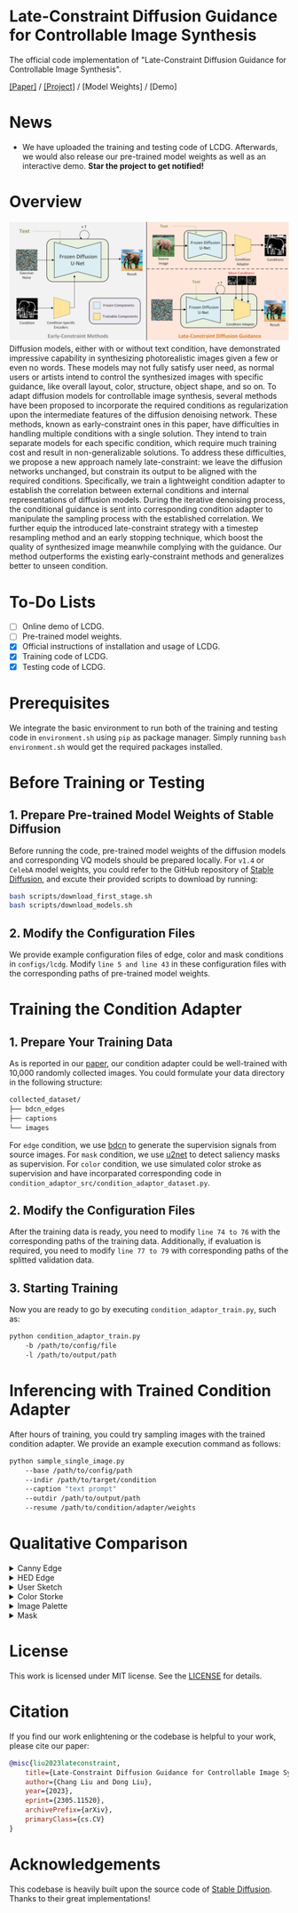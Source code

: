 # Late-Constraint Diffusion Guidance for Controllable Image Synthesis
The official code implementation of "Late-Constraint Diffusion Guidance for Controllable Image Synthesis".

[[Paper]]([github_materials/tissor.jpg](https://arxiv.org/abs/2305.11520)) / [[Project]](https://alonzoleeeooo.github.io/LCDG/) / [Model Weights] / [Demo]

# News
- We have uploaded the training and testing code of LCDG. Afterwards, we would also release our pre-trained model weights as well as an interactive demo. **Star the project to get notified!**

# Overview
![tissor](github_materials/tissor.jpg)
Diffusion models, either with or without text condition, have demonstrated impressive capability in synthesizing photorealistic images given a few or even no words. These models may not fully satisfy user need, as normal users or artists intend to control the synthesized images with specific guidance, like overall layout, color, structure, object shape, and so on. To adapt diffusion models for controllable image synthesis, several methods have been proposed to incorporate the required conditions as regularization upon the intermediate features of the diffusion denoising network. These methods, known as early-constraint ones in this paper, have difficulties in handling multiple conditions with a single solution. They intend to train separate models for each specific condition, which require much training cost and result in non-generalizable solutions. To address these difficulties, we propose a new approach namely late-constraint: we leave the diffusion networks unchanged, but constrain its output to be aligned with the required conditions. Specifically, we train a lightweight condition adapter to establish the correlation between external conditions and internal representations of diffusion models. During the iterative denoising process, the conditional guidance is sent into corresponding condition adapter to manipulate the sampling process with the established correlation. We further equip the introduced late-constraint strategy with a timestep resampling method and an early stopping technique, which boost the quality of synthesized image meanwhile complying with the guidance. Our method outperforms the existing early-constraint methods and generalizes better to unseen condition.

# To-Do Lists
- [ ] Online demo of LCDG.
- [ ] Pre-trained model weights.
- [x] Official instructions of installation and usage of LCDG.
- [x] Training code of LCDG.
- [x] Testing code of LCDG.

# Prerequisites
We integrate the basic environment to run both of the training and testing code in `environment.sh` using `pip` as package manager. Simply running `bash environment.sh` would get the required packages installed.

# Before Training or Testing
## 1. Prepare Pre-trained Model Weights of Stable Diffusion
Before running the code, pre-trained model weights of the diffusion models and corresponding VQ models should be prepared locally. For `v1.4` or `CelebA` model weights, you could refer to the GitHub repository of [Stable Diffusion](https://github.com/CompVis/stable-diffusion), and excute their provided scripts to download by running:
```bash
bash scripts/download_first_stage.sh
bash scripts/download_models.sh
```
## 2. Modify the Configuration Files
We provide example configuration files of edge, color and mask conditions in `configs/lcdg`. Modify `line 5 and line 43` in these configuration files with the corresponding paths of pre-trained model weights.

# Training the Condition Adapter
## 1. Prepare Your Training Data
As is reported in our [paper](https://arxiv.org/abs/2305.11520), our condition adapter could be well-trained with 10,000 randomly collected images. You could formulate your data directory in the following structure:
```bash
collected_dataset/
├── bdcn_edges
├── captions
└── images
```
For `edge` condition, we use [bdcn](https://github.com/pkuCactus/BDCN) to generate the supervision signals from source images. For `mask` condition, we use [u2net](https://github.com/xuebinqin/U-2-Net) to detect saliency masks as supervision. For `color` condition, we use simulated color stroke as supervision and have incorparated corresponding code in `condition_adaptor_src/condition_adaptor_dataset.py`.

## 2. Modify the Configuration Files
After the training data is ready, you need to modify `line 74 to 76` with the corresponding paths of the training data. Additionally, if evaluation is required, you need to modify `line 77 to 79` with corresponding paths of the splitted validation data.

## 3. Starting Training
Now you are ready to go by executing `condition_adaptor_train.py`, such as:
```bash
python condition_adaptor_train.py
    -b /path/to/config/file
    -l /path/to/output/path
```

# Inferencing with Trained Condition Adapter
After hours of training, you could try sampling images with the trained condition adapter. We provide an example execution command as follows:
```bash
python sample_single_image.py
    --base /path/to/config/path
    --indir /path/to/target/condition
    --caption "text prompt"
    --outdir /path/to/output/path
    --resume /path/to/condition/adapter/weights
```

# Qualitative Comparison
<details><summary>Canny Edge</summary>
<div align="center">
<img src="github_materials/canny_edge.jpg">
</div>
</details>

<details><summary>HED Edge</summary>
<div align="center">
<img src="github_materials/hed_edge.jpg">
</div>
</details>

<details><summary>User Sketch</summary>
<div align="center">
<img src="github_materials/user_sketch.jpg">
</div>
</details>

<details><summary>Color Storke</summary>
<div align="center">
<img src="github_materials/color_stroke.jpg">
</div>
</details>

<details><summary>Image Palette</summary>
<div align="center">
<img src="github_materials/image_palette.jpg">
</div>
</details>

<details><summary>Mask</summary>
<div align="center">
<img src="github_materials/mask.jpg">
</div>
</details>

# License
This work is licensed under MIT license. See the [LICENSE](LICENSE) for details.

# Citation
If you find our work enlightening or the codebase is helpful to your work, please cite our paper:
```bibtex
@misc{liu2023lateconstraint,
    title={Late-Constraint Diffusion Guidance for Controllable Image Synthesis}, 
    author={Chang Liu and Dong Liu},
    year={2023},
    eprint={2305.11520},
    archivePrefix={arXiv},
    primaryClass={cs.CV}
}
```
# Acknowledgements
This codebase is heavily built upon the source code of [Stable Diffusion](https://github.com/CompVis/stable-diffusion). Thanks to their great implementations!





